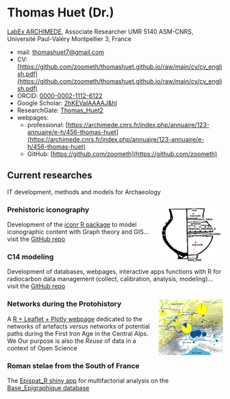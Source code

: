# Thomas Huet (Dr.)

[LabEx ARCHIMEDE](https://archimede.cnrs.fr/), Associate Researcher UMR 5140 ASM-CNRS, Université Paul-Valéry Montpellier 3, France

* mail: [thomashuet7@gmail.com](thomashuet7@gmail.com)
* CV: [https://github.com/zoometh/thomashuet.github.io/raw/main/cv/cv_english.pdf](https://github.com/zoometh/thomashuet.github.io/raw/main/cv/cv_english.pdf)
* ORCID: [0000-0002-1112-6122](https://orcid.org/0000-0002-1112-6122)
* Google Scholar: [2hKEVaIAAAAJ&hl](https://scholar.google.fr/citations?user=2hKEVaIAAAAJ&hl=en&oi=sra)
* ResearchGate: [Thomas_Huet2](https://www.researchgate.net/profile/Thomas_Huet2)
* webpages:
  + professional: [https://archimede.cnrs.fr/index.php/annuaire/123-annuaire/e-h/456-thomas-huet](https://archimede.cnrs.fr/index.php/annuaire/123-annuaire/e-h/456-thomas-huet)
  + GitHub: [https://github.com/zoometh](https://github.com/zoometh)

## Current researches

IT development, methods and models for Archaeology

### Prehistoric iconography <img src="/img/moulin_t142.png" align="right" width="150"/>

Development of the [*iconr* R package](https://zoometh.github.io/iconr/vignettes/) to model iconographic content with Graph theory and GIS... visit the [GitHub repo](https://github.com/zoometh/iconr#iconr-package-modeling-prehistoric-iconography-)

### C14 modeling

Development of databases, webpages, interactive apps functions with R for radiocarbon data management (collect, calibration, analysis, modeling)... visit the [GitHub repo](https://github.com/zoometh/C14#radiocarbon-data-integration-and-visualization)

### Networks during the Protohistory <img src="/img/Ha_Gol.png" align="right" width="150"/>

A [R + Leaflet + Plotly webpage](https://zoometh.github.io/golasecca/) dedicated to the networks of artefacts *versus* networks of potential paths during the First Iron Age in the Central Alps. We Our purpose is also the *Reuse* of data in a context of Open Science  

### Roman stelae from the South of France

The [Epispat_R shiny app](https://epispat.shinyapps.io/analyses_mult_5/) for multifactorial analysis on the [Base_Epigraphique database](https://www.cepam.cnrs.fr/ressources/bases-de-donnees/archaepigraph/) 
